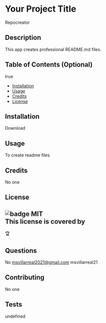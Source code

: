 # 
  # Your Project Title
  Repocreator
  
  ## Description 
  This app creates professional README.md files.
 
  
  
  ## Table of Contents (Optional)
  true
  * [Installation](#installation)
  * [Usage](#usage)
  * [Credits](#credits)
  * [License](#license)
  
  
  ## Installation
  Download
    
  ## Usage 
  To create readme files
  
  ## Credits
  No one
    
  ## License
  ![badge](https://img.shields.io/badge/license-MIT-tertiary)
  MIT  
  This license is covered by 
  ---
  
  🏆 
  
  
  
  ## Questions
  No
  msvillarreal2021@gmail.com
  msvillarreal21
  
  
  ## Contributing
  No one
  
  ## Tests
  undefined


